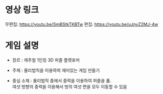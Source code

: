 # 영상 링크
무편집: https://youtu.be/SmBStkTKBTw
편집: https://youtu.be/uJnyZ2MJ-4w

# 게임 설명
- 장르 : 캐주얼 1인칭 3D 퍼즐 플랫포머

- 주제 : 물리법칙을 이용하여 재미있는 게임 만들기

- 중심 소재 :
물리법칙 중에서 중력을 이용하여 퍼즐을 품. \
여섯 방향의 중력을 이용해서 방의 여섯 면을 모두 이동할 수 있음
